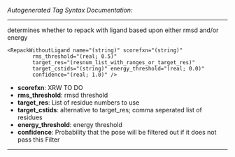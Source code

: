 _Autogenerated Tag Syntax Documentation:_

---
determines whether to repack with ligand based upon either rmsd and/or energy

```
<RepackWithoutLigand name="(string)" scorefxn="(string)"
        rms_threshold="(real; 0.5)"
        target_res="(resnum_list_with_ranges_or_target_res)"
        target_cstids="(string)" energy_threshold="(real; 0.0)"
        confidence="(real; 1.0)" />
```

-   **scorefxn**: XRW TO DO
-   **rms_threshold**: rmsd threshold
-   **target_res**: List of residue numbers to use
-   **target_cstids**: alternative to target_res; comma seperated list of residues
-   **energy_threshold**: energy threshold
-   **confidence**: Probability that the pose will be filtered out if it does not pass this Filter

---
